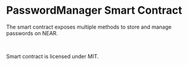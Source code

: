 # PasswordManager Smart Contract

The smart contract exposes multiple methods to store and manage passwords on NEAR.

<br />


Smart contract is licensed under MIT.
